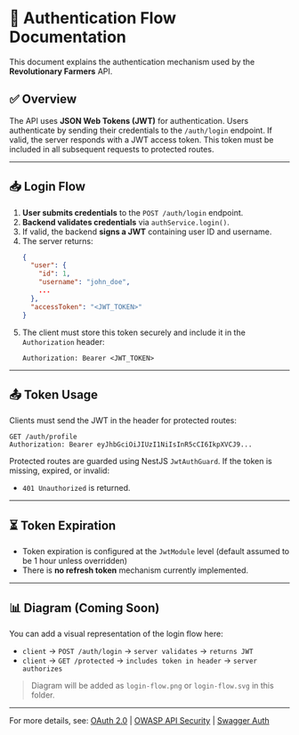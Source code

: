 # 🔐 Authentication Flow Documentation

This document explains the authentication mechanism used by the **Revolutionary Farmers** API.

## ✅ Overview

The API uses **JSON Web Tokens (JWT)** for authentication. Users authenticate by sending their credentials to the `/auth/login` endpoint. If valid, the server responds with a JWT access token. This token must be included in all subsequent requests to protected routes.

---

## 📥 Login Flow

1. **User submits credentials** to the `POST /auth/login` endpoint.
2. **Backend validates credentials** via `authService.login()`.
3. If valid, the backend **signs a JWT** containing user ID and username.
4. The server returns:
   ```json
   {
     "user": {
       "id": 1,
       "username": "john_doe",
       ...
     },
     "accessToken": "<JWT_TOKEN>"
   }
   ```
5. The client must store this token securely and include it in the `Authorization` header:
   ```http
   Authorization: Bearer <JWT_TOKEN>
   ```

---

## 📤 Token Usage

Clients must send the JWT in the header for protected routes:
```http
GET /auth/profile
Authorization: Bearer eyJhbGciOiJIUzI1NiIsInR5cCI6IkpXVCJ9...
```

Protected routes are guarded using NestJS `JwtAuthGuard`. If the token is missing, expired, or invalid:
- `401 Unauthorized` is returned.

---

## ⏳ Token Expiration

- Token expiration is configured at the `JwtModule` level (default assumed to be 1 hour unless overridden)
- There is **no refresh token** mechanism currently implemented.

---

## 📊 Diagram (Coming Soon)

You can add a visual representation of the login flow here:
- `client` → `POST /auth/login` → `server validates` → `returns JWT`
- `client` → `GET /protected` → `includes token in header` → `server authorizes`

> Diagram will be added as `login-flow.png` or `login-flow.svg` in this folder.

---
  
For more details, see: [OAuth 2.0](https://oauth.net/2/) | [OWASP API Security](https://owasp.org/www-project-api-security/) | [Swagger Auth](https://swagger.io/docs/specification/authentication/)
